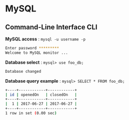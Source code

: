 # MySQL

## Command-Line Interface CLI

__MySQL access__ : `mysql -u username -p`
```bash
Enter password *********
Welcome to MySQL monitor ...
```
__Database select__ : `mysql> use foo_db;`
```bash
Database changed
```
__Database query example__ : `mysql> SELECT * FROM foo_db;`
```bash
+----+------------+------------+
| id | openedOn   | closedOn   |
+----+------------+------------+
|  1 | 2017-06-27 | 2017-06-27 |
+----+------------+------------+
1 row in set (0.00 sec)
```